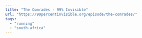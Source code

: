 ```yaml
---
title: "The Comrades - 99% Invisible"
url: "https://99percentinvisible.org/episode/the-comrades/"
tags:
  - "running"
  - "south-africa"
---
```

